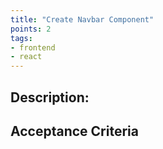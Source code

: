 ```yaml
---
title: "Create Navbar Component"
points: 2
tags: 
- frontend
- react
---
```


## Description:

## Acceptance Criteria

